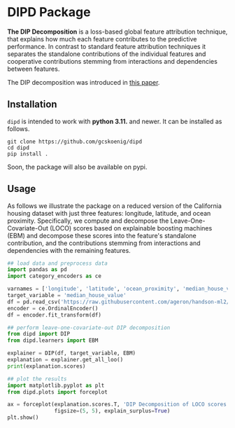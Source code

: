 # DIPD Package

**The DIP Decomposition** is a loss-based global feature attribution technique, that explains how much each feature contributes to the predictive performance.
In contrast to standard feature attribution techniques it separates the standalone contributions of the individual features and cooperative contributions stemming from interactions and dependencies between features.

The DIP decomposition was introduced in [this paper](https://arxiv.org/pdf/2410.23772).

## Installation

`dipd` is intended to work with **python 3.11.** and newer. 
It can be installed as follows.
```
git clone https://github.com/gcskoenig/dipd
cd dipd
pip install .
```

Soon, the package will also be available on pypi.

## Usage

As follows we illustrate the package on a reduced version of the California housing dataset with just three features: longitude, latitude, and ocean proximity. 
Specifically, we compute and decompose the Leave-One-Covariate-Out (LOCO) scores based on explainable boosting machines (EBM) and decompose these scores into the feature's standalone contribution, and the contributions stemming from interactions and dependencies with the remaining features. 

```python
## load data and preprocess data
import pandas as pd
import category_encoders as ce

varnames = ['longitude', 'latitude', 'ocean_proximity', 'median_house_value']
target_variable = 'median_house_value'
df = pd.read_csv('https://raw.githubusercontent.com/ageron/handson-ml2/master/datasets/housing/housing.csv').dropna()[varnames]
encoder = ce.OrdinalEncoder()
df = encoder.fit_transform(df)

## perform leave-one-covariate-out DIP decomposition
from dipd import DIP
from dipd.learners import EBM

explainer = DIP(df, target_variable, EBM)
explanation = explainer.get_all_loo()
print(explanation.scores)

## plot the results
import matplotlib.pyplot as plt
from dipd.plots import forceplot

ax = forceplot(explanation.scores.T, 'DIP Decomposition of LOCO scores',
               figsize=(5, 5), explain_surplus=True)
plt.show()
```
